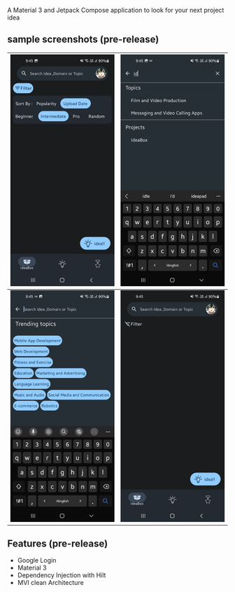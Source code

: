 A Material 3 and Jetpack Compose application to look for your next project idea 

## sample screenshots (pre-release)

| ![image](presentatoin/photo_1_2023-06-04_21-46-42.jpg) | ![image](presentatoin/photo_2_2023-06-04_21-46-42.jpg) |
|--------------------------------------------------------|--------------------------------------------------------|
| ![image](presentatoin/photo_3_2023-06-04_21-46-42.jpg) | ![image](presentatoin/photo_4_2023-06-04_21-46-42.jpg) |


## Features (pre-release)
- Google Login
- Material 3
- Dependency Injection with Hilt
- MVI clean Architecture
